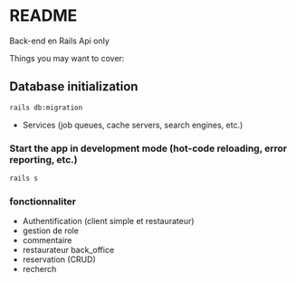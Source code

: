 # README

Back-end en Rails Api only

Things you may want to cover:

## Database initialization

```bash
rails db:migration
```

- Services (job queues, cache servers, search engines, etc.)

### Start the app in development mode (hot-code reloading, error reporting, etc.)

```bash
rails s
```

### fonctionnaliter

- Authentification (client simple et restaurateur)
- gestion de role
- commentaire
- restaurateur back_office
- reservation (CRUD)
- recherch
